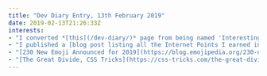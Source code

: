 ```yaml
---
title: "Dev Diary Entry, 13th February 2019"
date: 2019-02-13T21:26:33Z
interests:
- "I converted *[this](/dev-diary/)* page from being named 'Interesting' to 'Dev Diary', because it's more descriptive. I've been meaning to do this for a while and it was satisfying to tick off the list."
- "I published a [blog post listing all the Internet Points I earned in 2018](/blog/2019-02-05-achievements-unlocked-and-internet-points-earned-in-2018/) so I can keep track of them and make myself feel better on those days when I doubt my skills."
- "[230 New Emoji Announced for 2019](https://blog.emojipedia.org/230-new-emojis-in-final-list-for-2019/) - we're getting waffles, sloths, otters and loads more in this year's Emoji 12 release! 🎉"
- "[The Great Divide, CSS Tricks](https://css-tricks.com/the-great-divide/) - an excellent piece that hits the nail on the head for me in terms of how the term 'frontend developer' is too broad and unspecific as a job description. Instead developers tend to specialise in JavaScript or in the UI/UX side of things (personally I want to be more UI/X orientated)."
---
```




